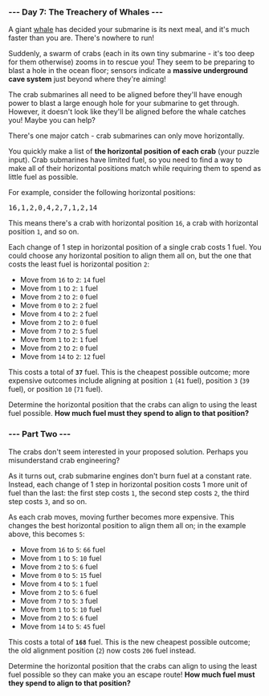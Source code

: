 ### --- Day 7: The Treachery of Whales ---

A giant [whale](https://en.wikipedia.org/wiki/Sperm_whale) has decided your submarine is its next
meal, and it's much faster than you are. There's nowhere to run!

Suddenly, a swarm of crabs (each in its own tiny submarine - it's too deep for them otherwise) zooms
in to rescue you! They seem to be preparing to blast a hole in the ocean floor; sensors indicate a
<b>massive underground cave system</b> just beyond where they're aiming!

The crab submarines all need to be aligned before they'll have enough power to blast a large enough
hole for your submarine to get through. However, it doesn't look like they'll be aligned before the
whale catches you! Maybe you can help?

There's one major catch - crab submarines can only move horizontally.

You quickly make a list of <b>the horizontal position of each crab</b> (your puzzle input). Crab
submarines have limited fuel, so you need to find a way to make all of their horizontal positions
match while requiring them to spend as little fuel as possible.

For example, consider the following horizontal positions:

<pre>
16,1,2,0,4,2,7,1,2,14</pre>

This means there's a crab with horizontal position <code>16</code>, a crab with horizontal position
<code>1</code>, and so on.

Each change of 1 step in horizontal position of a single crab costs 1 fuel. You could choose any
horizontal position to align them all on, but the one that costs the least fuel is horizontal
position <code>2</code>:

- Move from <code>16</code> to <code>2</code>: <code>14</code> fuel
- Move from <code>1</code> to <code>2</code>: <code>1</code> fuel
- Move from <code>2</code> to <code>2</code>: <code>0</code> fuel
- Move from <code>0</code> to <code>2</code>: <code>2</code> fuel
- Move from <code>4</code> to <code>2</code>: <code>2</code> fuel
- Move from <code>2</code> to <code>2</code>: <code>0</code> fuel
- Move from <code>7</code> to <code>2</code>: <code>5</code> fuel
- Move from <code>1</code> to <code>2</code>: <code>1</code> fuel
- Move from <code>2</code> to <code>2</code>: <code>0</code> fuel
- Move from <code>14</code> to <code>2</code>: <code>12</code> fuel

This costs a total of <code><b>37</b></code> fuel. This is the cheapest possible outcome; more
expensive outcomes include aligning at position <code>1</code> (<code>41</code> fuel), position
<code>3</code> (<code>39</code> fuel), or position <code>10</code> (<code>71</code> fuel).

Determine the horizontal position that the crabs can align to using the least fuel possible. <b>How
much fuel must they spend to align to that position?</b>

### --- Part Two ---

The crabs don't seem interested in your proposed solution. Perhaps you misunderstand crab
engineering?

As it turns out, crab submarine engines don't burn fuel at a constant rate. Instead, each change of
1 step in horizontal position costs 1 more unit of fuel than the last: the first step costs
<code>1</code>, the second step costs <code>2</code>, the third step costs <code>3</code>, and so
on.

As each crab moves, moving further becomes more expensive. This changes the best horizontal position
to align them all on; in the example above, this becomes <code>5</code>:

- Move from <code>16</code> to <code>5</code>: <code>66</code> fuel
- Move from <code>1</code> to <code>5</code>: <code>10</code> fuel
- Move from <code>2</code> to <code>5</code>: <code>6</code> fuel
- Move from <code>0</code> to <code>5</code>: <code>15</code> fuel
- Move from <code>4</code> to <code>5</code>: <code>1</code> fuel
- Move from <code>2</code> to <code>5</code>: <code>6</code> fuel
- Move from <code>7</code> to <code>5</code>: <code>3</code> fuel
- Move from <code>1</code> to <code>5</code>: <code>10</code> fuel
- Move from <code>2</code> to <code>5</code>: <code>6</code> fuel
- Move from <code>14</code> to <code>5</code>: <code>45</code> fuel

This costs a total of <code><b>168</b></code> fuel. This is the new cheapest possible outcome; the
old alignment position (<code>2</code>) now costs <code>206</code> fuel instead.

Determine the horizontal position that the crabs can align to using the least fuel possible so they
can make you an escape route! <b>How much fuel must they spend to align to that position?</b>